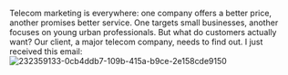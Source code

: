 Telecom marketing is everywhere: one company offers a better price, another promises better service. One targets small businesses, another focuses on young urban professionals. But what do customers actually want? Our client, a major telecom company, needs to find out. I just received this email:
![232359133-0cb4ddb7-109b-415a-b9ce-2e158cde9150](https://github.com/user-attachments/assets/ead85169-1e1b-4f00-a573-1a7d189debaa)

